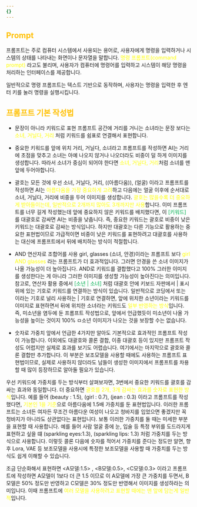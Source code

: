 ```yaml
---
{}
---
```



## <font color="#ffc000">Prompt</font>

프롬프트는 주로 컴퓨터 시스템에서 사용되는 용어로, 사용자에게 명령을 입력하거나 시스템의 상태를 나타내는 화면이나 문자열을 말합니다. <font color="#ffff00">명령 프롬프트(command prompt)</font> 라고도 불리며, 사용자가 컴퓨터에 명령어를 입력하고 시스템이 해당 명령을 처리하는 인터페이스를 제공합니다.

일반적으로 명령 프롬프트는 텍스트 기반으로 동작하며, 사용자는 명령을 입력한 후 엔터 키를 눌러 명령을 실행시킵니다.

## <font color="#ffc000">프롬프트 기본 작성법</font>

- 문장이 아니라 키워드로 표현
프롬프트 공간에 거리를 거니는 소녀라는 문장 보다는 <font color="#ffff00">소녀, 거닐다, 거리</font> 처럼 키워드를 쉼표로 연결해서 표현합니다.

- 중요한 키워드를 앞에 위치
거리, 거닐다, 소녀라고 프롬프트를 작성하면 AI는 거리에 초점을 맞추고 소녀는 아예 나오지 않거나 나오더라도 비중이 덜 하게 이미지를 생성합니다. 따라서 소녀가 중심이 되어야 한다면 <font color="#ffff00">소녀, 거닐다, 거리</font>처럼 소녀를 맨 앞에 두어야합니다.

- 괄호는 모든 것에 우선
소녀, 거닐다, 거리, ((아름다움)), (얼굴) 이라고 프롬프트를 작성하면 AI는 <font color="#ffff00">아름다움을 가장 중요하게 고려</font>하고 다음에는 얼굴 이후에 순서대로 소녀, 거닐다, 거리에 비중을 두어 이미지를 생성합니다. <font color="#ffff00">괄호는 많을수록 더 중요하게 받아들이는데, 일반적으로 2개까지 많아도 3개까지만 사용</font>합니다. 이미 프롬프트를 너무 길게 작성했는데 앞에 중요하지 않은 키워드를 배치했다면, 이 <font color="#00b050">[키워드]</font> 를 대괄호로 감싸면 AI는 비중을 낮춥니다. 즉, 중요한 키워드는 괄호로 비중이 낮은 키워드는 대괄호로 감싸는 방식입니다. 하지만 대괄호는 다른 기능으로 활용하는 중요한 표현법이므로 가급적이면 비중이 낮은 키워드를 표현하려고 대괄호를 사용하는 대신에 프롬프트에서 뒤에 배치하는 방식이 적절합니다.

- AND 연산자로 조합어를 사용
girl, glasses (소녀, 안경)이라는 프롬프트 보다 <font color="#ffff00">girl AND glasses</font> 라는 프롬프트가 더 효과적입니다. 그러면 안경을 쓴 소녀 이미지가 나올 가능성이 더 높아집니다. AND로 키워드를 결합했다고 100% 그러한 이미지를 생성한다는 게 아니라 그러한 이미지를 생성할 가능성이 높아진다는 의미입니다. 참고로, 연산자 활용 중에서 <font color="#00b050">[소년 | 소녀]</font> 처럼 대괄호 안에 키보드 자판에서 | 표시 위에 있는 기호로 키워드를 연결하는 방식이 있습니다. 일반적으로 코딩에서 또는 이라는 기호로 널리 사용하는 | 기호로 연결하면, 앞에 위치한 소년이라는 키워드를 이미지로 표현하면서 뒤에 위치한 소녀라는 키워드도 <font color="#ffff00">일부 반영하는 방식</font>입니다.  즉, 미소년을 염두에 둔 프롬프트 작성법으로, 앞에서 언급했듯이 미소년이 나올 가능성을 높이는 것이지 100% ㅁ소년 이미지가 나오는 것을 보장할 수는 없습니다.

- 숫자로 가중치
앞에서 언급한 4가지만 알아도 기본적으로 효과적인 프롬프트 작성이 가능합니다. 이외에도 대괄호와 콜론 결합, 이중 대괄호 등이 있지만 프롬프트 작성도 어렵지만 실제로 효과를 보기도 어렵습니다. 여기에서는 마지막으로 괄호와 콜론 결합만 추가합니다. 이 부분은 보조모델을 사용할 때에도 사용하는 프롬프트 표현법이므로, 실제로 사용하지 않더라도 남들이 생성한 이미지에서 프롬프트를 차용할 때 많이 등장하므로 알아둘 필요가 있습니다.

우선 키워드에 가중치를 두는 방식부터 살펴보자면, 3번에서 중요한 키워드를 괄호를 감싸는 효과와 동일합니다. 더 중요하면 <font color="#ffff00">괄호를 2개, 3개 감싸는 효과를 숫자로 표현한 방식</font>입니다. 예를 들어 (beauty : 1.5), (girl : 0.7), (jean : 0.3) 이라고 프롬프트를 작성했다면, <font color="#ffff00">기본인 1을 기준</font>으로 아름다움에 1.5배 가중치를 둔 표현법입니다. 이러한 프롬프트는 소녀든 여자든 무조건 아름다운 여성이 나오고 청바지를 입었으면 좋겠지만 꼭 청바지가 아니라도 상관없다는 표현입니다. 보통 이러한 가중치를 둘 때는 미세한 부분을 표현할 때 사용합니다. 예를 들어 사람 얼굴 중에 눈, 입술 등 특정 부위를 도드라지게 표현하고 싶을 떄 (sparkling eyes:1.3), (sparkling lips: 1.3) 처럼 가중치를 두는 방식으로 사용합니다. 이렇듯 콜론 다음에 숫자를 적어서 가중치를 준다는 정도만 알면, 향후 Lora, VAE 등 보조모델을 사용시에 특정한 보조모델을 사용할 때 가중치를 두는 방식도 쉽게 이해할 수 있습니다.

조금 단순화해서 표현하면 <A모델:1.5> , <B모델:0.5>, <C모델:0.3> 이라고 프롬프트에 작성하면 A모델이 1보다 더 큰 1.5 이므로 이 A모델에 가장 큰 가중치를 두면서, B모델은 50% 정도만 반영하고 C모델은 30% 정도만 반영해서 이미지를 생성하라는 의미입니다. 이때 프롬프트에 <font color="#ffff00">여러 모델을 사용하려고 표현할 때에는 맨 앞에 담는게 일반적</font>입니다. 